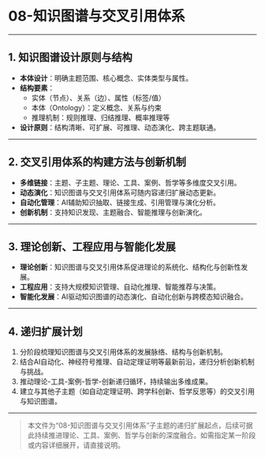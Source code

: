 # 08-知识图谱与交叉引用体系

---

## 1. 知识图谱设计原则与结构

- **本体设计**：明确主题范围、核心概念、实体类型与属性。
- **结构要素**：
  - 实体（节点）、关系（边）、属性（标签/值）
  - 本体（Ontology）：定义概念、关系与约束
  - 推理机制：规则推理、归结推理、概率推理等
- **设计原则**：结构清晰、可扩展、可推理、动态演化、跨主题联通。

---

## 2. 交叉引用体系的构建方法与创新机制

- **多维链接**：主题、子主题、理论、工具、案例、哲学等多维度交叉引用。
- **动态演化**：知识图谱与交叉引用体系可随内容递归扩展动态更新。
- **自动化管理**：AI辅助知识抽取、链接生成、引用管理与演化分析。
- **创新机制**：支持知识发现、主题融合、智能推理与创新演化。

---

## 3. 理论创新、工程应用与智能化发展

- **理论创新**：知识图谱与交叉引用体系促进理论的系统化、结构化与创新性发展。
- **工程应用**：支持大规模知识管理、自动化推理、智能推荐与决策。
- **智能化发展**：AI驱动知识图谱的动态演化、自动化创新与跨模态知识融合。

---

## 4. 递归扩展计划

1. 分阶段梳理知识图谱与交叉引用体系的发展脉络、结构与创新机制。
2. 结合AI自动化、神经符号推理、自动定理证明等最新前沿，递归分析创新机制与挑战。
3. 推动理论-工具-案例-哲学-创新递归循环，持续输出多维成果。
4. 建立与其他子主题（如自动定理证明、跨学科创新、哲学反思等）的交叉引用与知识图谱。

---

> 本文件为“08-知识图谱与交叉引用体系”子主题的递归扩展起点，后续可据此持续推进理论、工具、案例、哲学与创新的深度融合。如需指定某一阶段或内容详细展开，请直接说明。
